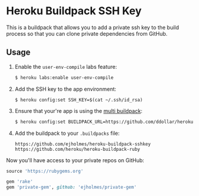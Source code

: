 # Heroku Buildpack SSH Key

This is a buildpack that allows you to add a private ssh key to the build
process so that you can clone private dependencies from GitHub.

## Usage

1. Enable the `user-env-compile` labs feature:

   ```bash
   $ heroku labs:enable user-env-compile
   ```

2. Add the SSH key to the app environment:

   ```
   $ heroku config:set SSH_KEY=$(cat ~/.ssh/id_rsa)
   ```
3. Ensure that your're app is using the [multi buildpack](https://github.com/ddollar/heroku-buildpack-multi):

   ```bash
   $ heroku config:set BUILDPACK_URL=https://github.com/ddollar/heroku-buildpack-multi
   ```

4. Add the buildpack to your `.buildpacks` file:

   ```
   https://github.com/ejholmes/heroku-buildpack-sshkey
   https://github.com/heroku/heroku-buildpack-ruby
   ```

Now you'll have access to your private repos on GitHub:

```ruby
source 'https://rubygems.org'

gem 'rake'
gem 'private-gem', github: 'ejholmes/private-gem'
```
